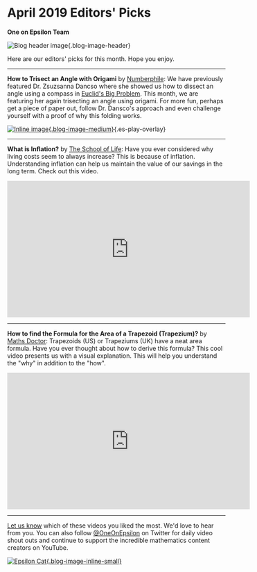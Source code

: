 # April 2019 Editors' Picks 

**One on Epsilon Team**

![Blog header image](https://es-app.com/assets/nswns1.jpg){.blog-image-header}

Here are our editors' picks for this month. Hope you enjoy.

---
**How to Trisect an Angle with Origami** by [Numberphile](https://www.youtube.com/user/numberphile): We have previously featured Dr. Zsuzsanna Dancso where she showed us how to dissect an angle using a compass in [Euclid's Big Problem](https://www.youtube.com/watch?v=6Lm9EHhbJAY&list=PLt5AfwLFPxWLGm-EZUKAdx7wad6mjCQsh&index=2). This month, we are featuring her again trisecting an angle using origami. For more fun, perhaps get a piece of paper out, follow Dr. Dansco's approach and even challenge yourself with a proof of why this folding works. 

[![Inline image](https://i.ytimg.com/vi/SL2lYcggGpc/mqdefault.jpg
){.blog-image-medium}](https://epsilonstream.com/video/cgggpc){.es-play-overlay}

---
**What is Inflation?** by [The School of Life](https://www.youtube.com/results?search_query=%23TheSchoolOfLife): Have you ever considered why living costs seem to always increase? This is because of inflation. Understanding inflation can help us maintain the value of our savings in the long term. Check out this video.  

<center>
<iframe width="560" height="315" src="https://www.youtube.com/embed/UMAELCrJxt0" frameborder="0" allow="accelerometer; autoplay; encrypted-media; gyroscope; picture-in-picture" allowfullscreen></iframe>
</center>

---
**How to find the Formula for the Area of a Trapezoid (Trapezium)?** by [Maths Doctor](https://www.youtube.com/watch?v=uLHc6Br2veg): Trapezoids (US) or Trapeziums (UK) have a neat area formula. Have you ever thought about how to derive this formula? This cool video presents us with a visual explanation. This will help you understand the "why" in addition to the "how".

<center>
<iframe width="560" height="315" src="https://www.youtube.com/embed/uLHc6Br2veg" frameborder="0" allow="accelerometer; autoplay; encrypted-media; gyroscope; picture-in-picture" allowfullscreen></iframe>
</center>

---

[Let us know](https://oneonepsilon.com/contact-us/) which of these videos you liked the most. We'd love to hear from you. You can also follow [@OneOnEpsilon](https://twitter.com/oneonepsilon) on Twitter for daily video shout outs and continue to support the incredible mathematics content creators on YouTube.

[![Epsilon Cat](https://es-app.com/blog-assets/epsilonCat.jpg){.blog-image-inline-small}](https://www.youtube.com/watch?v=7zZhs3nMYKw)

